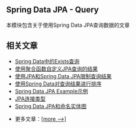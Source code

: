 ## Spring Data JPA - Query

本模块包含关于使用Spring Data JPA查询数据的文章

## 相关文章

+ [Spring Data中的Exists查询](docs/SpringData中的Exists查询.md)
+ [使用聚合函数自定义JPA查询的结果](docs/使用聚合函数自定义JPA查询的结果.md)
+ [使用JPA和Spring Data JPA限制查询结果](docs/使用JPA和SpringDataJPA限制查询结果.md)
+ [使用Spring Data对查询结果进行排序](docs/使用SpringData对查询结果进行排序.md)
+ [Spring Data JPA Example示例](docs/SpringDataJPA-Example示例.md)
+ [JPA连接类型](docs/JPA连接类型.md)
+ [Spring Data JPA和命名实体图](docs/SpringDataJPA和命名实体图.md)

- 更多文章：[[more -->]](../spring-data-jpa-query-2/README.md)